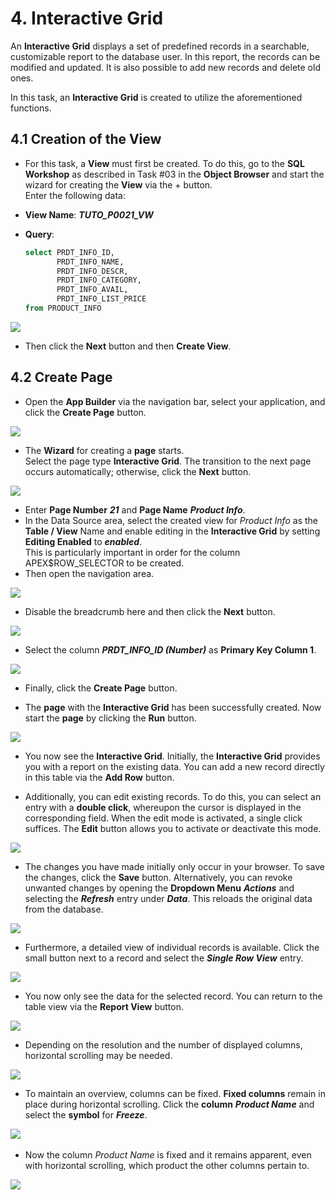 # <a name="interactivegrid"></a>4. Interactive Grid

An **Interactive Grid** displays a set of predefined records in a searchable, customizable report to the database user. In this report, the records can be modified and updated. It is also possible to add new records and delete old ones.

In this task, an **Interactive Grid** is created to utilize the aforementioned functions.

## <a name="gridview"></a>4.1 Creation of the View
- For this task, a **View** must first be created.
To do this, go to the **SQL Workshop** as described in Task #03 in the **Object Browser** and start the wizard for creating the **View** via the + button.  
Enter the following data:

- **View Name**: ***TUTO_P0021_VW***  
- **Query**:
  ```sql
  select PRDT_INFO_ID,
         PRDT_INFO_NAME,
         PRDT_INFO_DESCR,
         PRDT_INFO_CATEGORY,
         PRDT_INFO_AVAIL,
         PRDT_INFO_LIST_PRICE
  from PRODUCT_INFO
  ```

![](../../assets/Chapter-04/Interactive_Grid_01.jpg)

- Then click the **Next** button and then **Create View**.

## <a name="gridcreatepage"></a>4.2 Create Page
- Open the **App Builder** via the navigation bar, select your application, and click the **Create Page** button. 

![](../../assets/Chapter-04/Interactive_Grid_02.jpg)

- The **Wizard** for creating a **page** starts.  
Select the page type **Interactive Grid**. The transition to the next page occurs automatically; otherwise, click the **Next** button.

![](../../assets/Chapter-04/Interactive_Grid_03.jpg)

- Enter **Page Number** ***21*** and **Page Name** ***Product Info***.
- In the Data Source area, select the created view for *Product Info* as the **Table / View** Name and enable editing in the **Interactive Grid** by setting **Editing Enabled** to ***enabled***.  
This is particularly important in order for the column APEX$ROW_SELECTOR to be created.
- Then open the navigation area.

![](../../assets/Chapter-04/Interactive_Grid_04.jpg)

- Disable the breadcrumb here and then click the **Next** button.

![](../../assets/Chapter-04/Interactive_Grid_05.jpg)

- Select the column ***PRDT_INFO_ID (Number)*** as **Primary Key Column 1**.

![](../../assets/Chapter-04/Interactive_Grid_06.jpg)

- Finally, click the **Create Page** button.

- The **page** with the **Interactive Grid** has been successfully created. Now start the **page** by clicking the **Run** button.

![](../../assets/Chapter-04/Interactive_Grid_07.jpg)

- You now see the **Interactive Grid**. Initially, the **Interactive Grid** provides you with a report on the existing data. You can add a new record directly in this table via the **Add Row** button.

- Additionally, you can edit existing records. To do this, you can select an entry with a **double click**, whereupon the cursor is displayed in the corresponding field. When the edit mode is activated, a single click suffices. The **Edit** button allows you to activate or deactivate this mode.

![](../../assets/Chapter-04/Interactive_Grid_08.jpg)

- The changes you have made initially only occur in your browser. To save the changes, click the **Save** button. Alternatively, you can revoke unwanted changes by opening the **Dropdown Menu** ***Actions*** and selecting the ***Refresh*** entry under ***Data***. This reloads the original data from the database.

![](../../assets/Chapter-04/Interactive_Grid_09.jpg)

- Furthermore, a detailed view of individual records is available. Click the small button next to a record and select the ***Single Row View*** entry.

![](../../assets/Chapter-04/Interactive_Grid_10.jpg)

- You now only see the data for the selected record. You can return to the table view via the **Report View** button.

![](../../assets/Chapter-04/Interactive_Grid_11.jpg)

- Depending on the resolution and the number of displayed columns, horizontal scrolling may be needed.

![](../../assets/Chapter-04/Interactive_Grid_12.jpg)

- To maintain an overview, columns can be fixed. **Fixed columns** remain in place during horizontal scrolling. Click the **column** ***Product Name*** and select the **symbol** for ***Freeze***.

![](../../assets/Chapter-04/Interactive_Grid_13.jpg)
 
- Now the column *Product Name* is fixed and it remains apparent, even with horizontal scrolling, which product the other columns pertain to.

![](../../assets/Chapter-04/Interactive_Grid_14.jpg)